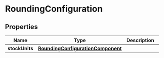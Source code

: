 

# RoundingConfiguration


## Properties

| Name | Type | Description | Notes |
|------------ | ------------- | ------------- | -------------|
|**stockUnits** | [**RoundingConfigurationComponent**](RoundingConfigurationComponent.md) |  |  [optional] |



